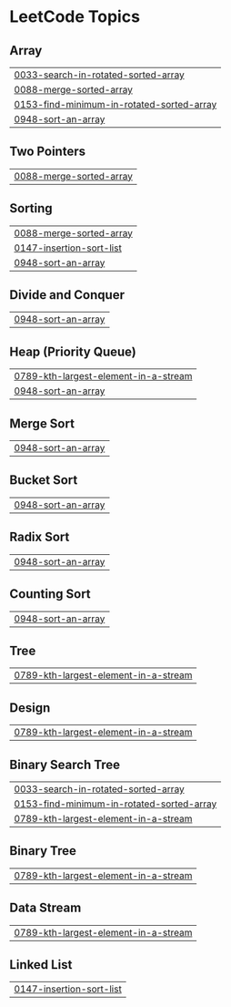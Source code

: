<!---LeetCode Topics Start-->
# LeetCode Topics
## Array
|  |
| ------- |
| [0033-search-in-rotated-sorted-array](https://github.com/marwan130/Leetcode/tree/master/0033-search-in-rotated-sorted-array) |
| [0088-merge-sorted-array](https://github.com/marwan130/Leetcode/tree/master/0088-merge-sorted-array) |
| [0153-find-minimum-in-rotated-sorted-array](https://github.com/marwan130/Leetcode/tree/master/0153-find-minimum-in-rotated-sorted-array) |
| [0948-sort-an-array](https://github.com/marwan130/Leetcode/tree/master/0948-sort-an-array) |
## Two Pointers
|  |
| ------- |
| [0088-merge-sorted-array](https://github.com/marwan130/Leetcode/tree/master/0088-merge-sorted-array) |
## Sorting
|  |
| ------- |
| [0088-merge-sorted-array](https://github.com/marwan130/Leetcode/tree/master/0088-merge-sorted-array) |
| [0147-insertion-sort-list](https://github.com/marwan130/Leetcode/tree/master/0147-insertion-sort-list) |
| [0948-sort-an-array](https://github.com/marwan130/Leetcode/tree/master/0948-sort-an-array) |
## Divide and Conquer
|  |
| ------- |
| [0948-sort-an-array](https://github.com/marwan130/Leetcode/tree/master/0948-sort-an-array) |
## Heap (Priority Queue)
|  |
| ------- |
| [0789-kth-largest-element-in-a-stream](https://github.com/marwan130/Leetcode/tree/master/0789-kth-largest-element-in-a-stream) |
| [0948-sort-an-array](https://github.com/marwan130/Leetcode/tree/master/0948-sort-an-array) |
## Merge Sort
|  |
| ------- |
| [0948-sort-an-array](https://github.com/marwan130/Leetcode/tree/master/0948-sort-an-array) |
## Bucket Sort
|  |
| ------- |
| [0948-sort-an-array](https://github.com/marwan130/Leetcode/tree/master/0948-sort-an-array) |
## Radix Sort
|  |
| ------- |
| [0948-sort-an-array](https://github.com/marwan130/Leetcode/tree/master/0948-sort-an-array) |
## Counting Sort
|  |
| ------- |
| [0948-sort-an-array](https://github.com/marwan130/Leetcode/tree/master/0948-sort-an-array) |
## Tree
|  |
| ------- |
| [0789-kth-largest-element-in-a-stream](https://github.com/marwan130/Leetcode/tree/master/0789-kth-largest-element-in-a-stream) |
## Design
|  |
| ------- |
| [0789-kth-largest-element-in-a-stream](https://github.com/marwan130/Leetcode/tree/master/0789-kth-largest-element-in-a-stream) |
## Binary Search Tree
|  |
| ------- |
| [0033-search-in-rotated-sorted-array](https://github.com/marwan130/Leetcode/tree/master/0033-search-in-rotated-sorted-array) |
| [0153-find-minimum-in-rotated-sorted-array](https://github.com/marwan130/Leetcode/tree/master/0153-find-minimum-in-rotated-sorted-array) |
| [0789-kth-largest-element-in-a-stream](https://github.com/marwan130/Leetcode/tree/master/0789-kth-largest-element-in-a-stream) |
## Binary Tree
|  |
| ------- |
| [0789-kth-largest-element-in-a-stream](https://github.com/marwan130/Leetcode/tree/master/0789-kth-largest-element-in-a-stream) |
## Data Stream
|  |
| ------- |
| [0789-kth-largest-element-in-a-stream](https://github.com/marwan130/Leetcode/tree/master/0789-kth-largest-element-in-a-stream) |
## Linked List
|  |
| ------- |
| [0147-insertion-sort-list](https://github.com/marwan130/Leetcode/tree/master/0147-insertion-sort-list) |
<!---LeetCode Topics End-->
